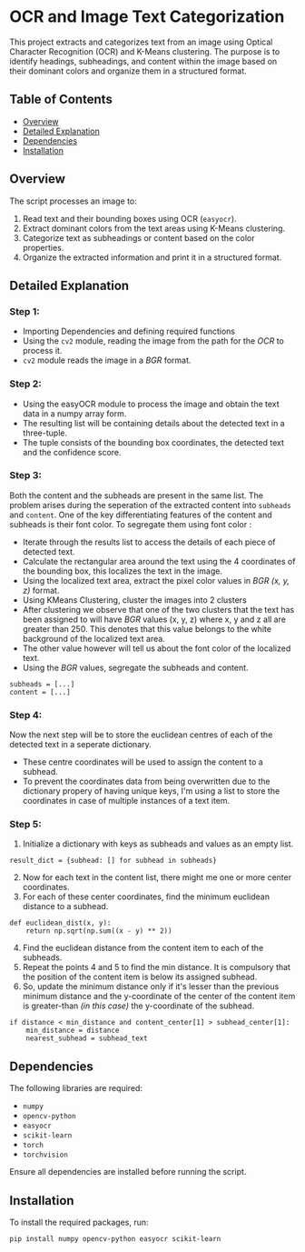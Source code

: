 # OCR and Image Text Categorization

This project extracts and categorizes text from an image using Optical Character Recognition (OCR) and K-Means clustering. The purpose is to identify headings, subheadings, and content within the image based on their dominant colors and organize them in a structured format.

## Table of Contents

- [Overview](#overview)
- [Detailed Explanation](#detailed-explanation)
- [Dependencies](#dependencies)
- [Installation](#installation)

## Overview

The script processes an image to:
1. Read text and their bounding boxes using OCR (`easyocr`).
2. Extract dominant colors from the text areas using K-Means clustering.
3. Categorize text as subheadings or content based on the color properties.
4. Organize the extracted information and print it in a structured format.

## Detailed Explanation

### Step 1:
- Importing Dependencies and defining required functions
- Using the `cv2` module, reading the image from the path for the *OCR* to process it.
- `cv2` module reads the image in a *BGR* format.

### Step 2:
- Using the easyOCR module to process the image and obtain the text data in a numpy array form.
- The resulting list will be containing details about the detected text in a three-tuple.
- The tuple consists of the bounding box coordinates, the detected text and the confidence score.

### Step 3:
Both the content and the subheads are present in the same list. The problem arises during the seperation of the extracted content into `subheads` and `content`. 
One of the key differentiating features of the content and subheads is their font color.
To segregate them using font color :
- Iterate through the results list to access the details of each piece of detected text.
- Calculate the rectangular area around the text using the 4 coordinates of the bounding box, this localizes the text in the image.
- Using the localized text area, extract the pixel color values in *BGR (x, y, z)* format.
- Using KMeans Clustering, cluster the images into 2 clusters
- After clustering we observe that one of the two clusters that the text has been assigned to will have *BGR* values (x, y, z) where x, y and z all are greater than 250. This denotes that this value belongs to the white background of the localized text area.
- The other value however will tell us about the font color of the localized text.
- Using the *BGR* values, segregate the subheads and content.
```
subheads = [...]
content = [...]
```

### Step 4:
Now the next step will be to store the euclidean centres of each of the detected text in a seperate dictionary.
- These centre coordinates will be used to assign the content to a subhead.
- To prevent the coordinates data from being overwritten due to the dictionary propery of having unique keys, I'm using a list to store the coordinates in case of multiple instances of a text item.

### Step 5:
1. Initialize a dictionary with keys as subheads and values as an empty list.
```
result_dict = {subhead: [] for subhead in subheads}
```
2. Now for each text in the content list, there might me one or more center coordinates.
3. For each of these center coordinates, find the minimum euclidean distance to a subhead.
```
def euclidean_dist(x, y):
    return np.sqrt(np.sum((x - y) ** 2))
```
4. Find the euclidean distance from the content item to each of the subheads.
5. Repeat the points 4 and 5 to find the min distance. It is compulsory that the position of the content item is below its assigned subhead.
6. So, update the minimum distance only if it's lesser than the previous minimum distance and the y-coordinate of the center of the content item is greater-than *(in this case)* the y-coordinate of the subhead.
```
if distance < min_distance and content_center[1] > subhead_center[1]:
    min_distance = distance
    nearest_subhead = subhead_text
```

## Dependencies

The following libraries are required:

- `numpy`
- `opencv-python`
- `easyocr`
- `scikit-learn`
- `torch`
- `torchvision`

Ensure all dependencies are installed before running the script.

## Installation

To install the required packages, run:

```bash
pip install numpy opencv-python easyocr scikit-learn
